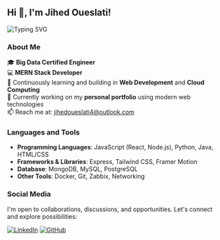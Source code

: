 ## Hi 👋, I'm Jihed Oueslati!

![Typing SVG](https://readme-typing-svg.herokuapp.com?color=%2336BCF7&lines=Software+Engineer+%7C+Big+Data+Certified)

### About Me
🎓 **Big Data Certified Engineer**  
💻 **MERN Stack Developer**  
🌱 Continuously learning and building in **Web Development** and **Cloud Computing**  
🚀 Currently working on my **personal portfolio** using modern web technologies  
📫 Reach me at: jihedoueslati4@outlook.com

### Languages and Tools

- **Programming Languages**: JavaScript (React, Node.js), Python, Java, HTML/CSS
- **Frameworks & Libraries**: Express, Tailwind CSS, Framer Motion
- **Database**: MongoDB, MySQL, PostgreSQL
- **Other Tools**: Docker, Git, Zabbix, Networking

### Social Media
I'm open to collaborations, discussions, and opportunities. Let's connect and explore possibilities:

[![LinkedIn](https://img.shields.io/badge/LinkedIn-Profile-blue)](https://linkedin.com/in/jihed-oueslati-7981b91ba)
[![GitHub](https://img.shields.io/badge/GitHub-Repositories-black)](https://github.com/JihedOueslati)
